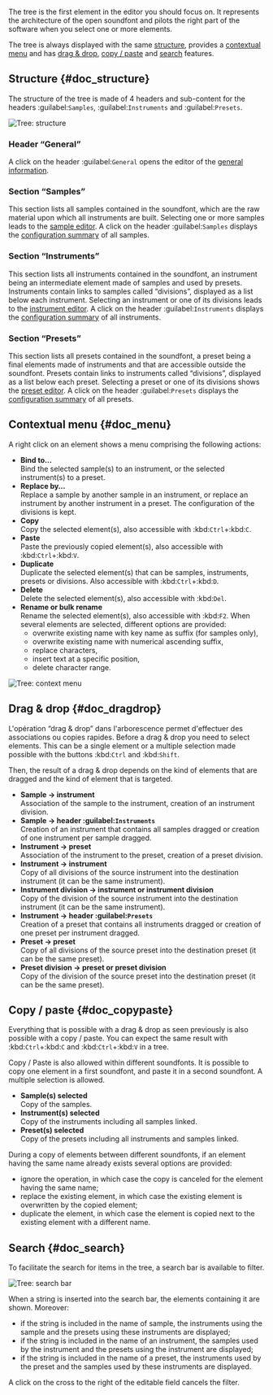 The tree is the first element in the editor you should focus on.
It represents the architecture of the open soundfont and pilots the right part of the software when you select one or more elements.

The tree is always displayed with the same [structure](#doc_structure), provides a [contextual menu](#doc_menu) and has [drag & drop](#doc_dragdrop), [copy / paste](#doc_copypaste) and [search](#doc_search) features.


## Structure {#doc_structure}


The structure of the tree is made of 4 headers and sub-content for the headers :guilabel:`Samples`, :guilabel:`Instruments` and :guilabel:`Presets`.


![Tree: structure](images/tree_1.png "Tree: structure")


### Header “General”


A click on the header :guilabel:`General` opens the editor of the [general information](manual/soundfont-editor/editing-pages/editing-of-the-general-information.md).


### Section “Samples”


This section lists all samples contained in the soundfont, which are the raw material upon which all instruments are built.
Selecting one or more samples leads to the [sample editor](manual/soundfont-editor/editing-pages/sample-editor.md).
A click on the header :guilabel:`Samples` displays the [configuration summary](manual/soundfont-editor/configuration-summaries.md#doc_sample) of all samples.


### Section “Instruments”


This section lists all instruments contained in the soundfont, an instrument being an intermediate element made of samples and used by presets.
Instruments contain links to samples called “divisions”, displayed as a list below each instrument.
Selecting an instrument or one of its divisions leads to the [instrument editor](manual/soundfont-editor/editing-pages/instrument-editor.md).
A click on the header :guilabel:`Instruments` displays the [configuration summary](manual/soundfont-editor/configuration-summaries.md#doc_instrument) of all instruments.


### Section “Presets”


This section lists all presets contained in the soundfont, a preset being a final elements made of instruments and that are accessible outside the soundfont.
Presets contain links to instruments called “divisions”, displayed as a list below each preset.
Selecting a preset or one of its divisions shows the [preset editor](manual/soundfont-editor/editing-pages/preset-editor.md).
A click on the header :guilabel:`Presets` displays the [configuration summary](manual/soundfont-editor/configuration-summaries.md#doc_preset) of all presets.


## Contextual menu {#doc_menu}


A right click on an element shows a menu comprising the following actions:

* **Bind to…**\
  Bind the selected sample(s) to an instrument, or the selected instrument(s) to a preset.
* **Replace by…**\
  Replace a sample by another sample in an instrument, or replace an instrument by another instrument in a preset.
  The configuration of the divisions is kept.
* **Copy**\
  Copy the selected element(s), also accessible with :kbd:`Ctrl`+:kbd:`C`.
* **Paste**\
  Paste the previously copied element(s), also accessible with :kbd:`Ctrl`+:kbd:`V`.
* **Duplicate**\
  Duplicate the selected element(s) that can be samples, instruments, presets or divisions.
  Also accessible with :kbd:`Ctrl`+:kbd:`D`.
* **Delete**\
  Delete the selected element(s), also accessible with :kbd:`Del`.
* **Rename or bulk rename**\
  Rename the selected element(s), also accessible with :kbd:`F2`.
  When several elements are selected, different options are provided:
  * overwrite existing name with key name as suffix (for samples only),
  * overwrite existing name with numerical ascending suffix,
  * replace characters,
  * insert text at a specific position,
  * delete character range.


![Tree: context menu](images/tree_2.png "Tree: context menu")


## Drag & drop {#doc_dragdrop}


L'opération “drag & drop” dans l'arborescence permet d'effectuer des associations ou copies rapides.
Before a drag & drop you need to select elements.
This can be a single element or a multiple selection made possible with the buttons :kbd:`Ctrl` and :kbd:`Shift`.

Then, the result of a drag & drop depends on the kind of elements that are dragged and the kind of element that is targeted.

* **Sample → instrument**\
  Association of the sample to the instrument, creation of an instrument division.
* **Sample → header :guilabel:`Instruments`**\
  Creation of an instrument that contains all samples dragged or creation of one instrument per sample dragged.
* **Instrument → preset**\
  Association of the instrument to the preset, creation of a preset division.
* **Instrument → instrument**\
  Copy of all divisions of the source instrument into the destination instrument (it can be the same instrument).
* **Instrument division → instrument or instrument division**\
  Copy of the division of the source instrument into the destination instrument (it can be the same instrument).
* **Instrument → header :guilabel:`Presets`**\
  Creation of a preset that contains all instruments dragged or creation of one preset per instrument dragged.
* **Preset → preset**\
  Copy of all divisions of the source preset into the destination preset (it can be the same preset).
* **Preset division → preset or preset division**\
  Copy of the division of the source preset into the destination preset (it can be the same preset).


## Copy / paste {#doc_copypaste}


Everything that is possible with a drag & drop as seen previously is also possible with a copy / paste.
You can expect the same result with :kbd:`Ctrl`+:kbd:`C` and :kbd:`Ctrl`+:kbd:`V` in a tree.

Copy / Paste is also allowed within different soundfonts.
It is possible to copy one element in a first soundfont, and paste it in a second soundfont.
A multiple selection is allowed.

* **Sample(s) selected**\
  Copy of the samples.
* **Instrument(s) selected**\
  Copy of the instruments including all samples linked.
* **Preset(s) selected**\
  Copy of the presets including all instruments and samples linked.

During a copy of elements between different soundfonts, if an element having the same name already exists several options are provided:

* ignore the operation, in which case the copy is canceled for the element having the same name;
* replace the existing element, in which case the existing element is overwritten by the copied element;
* duplicate the element, in which case the element is copied next to the existing element with a different name.


## Search {#doc_search}


To facilitate the search for items in the tree, a search bar is available to filter.


![Tree: search bar](images/tree_3.png "Tree: search bar")


When a string is inserted into the search bar, the elements containing it are shown.
Moreover:

* if the string is included in the name of sample, the instruments using the sample and the presets using these instruments are displayed;
* if the string is included in the name of an instrument, the samples used by the instrument and the presets using the instrument are displayed;
* if the string is included in the name of a preset, the instruments used by the preset and the samples used by these instruments are displayed.

A click on the cross to the right of the editable field cancels the filter.